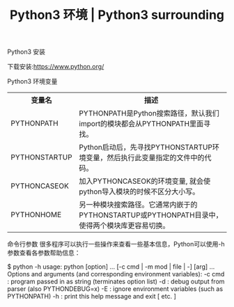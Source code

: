 ﻿---
layout: post
title: Python3 环境 | Python3 surrounding
tags: [python install environment command line]
---

Python3 安装

下载安装:https://www.python.org/

Python3 环境变量

<table style="width:100%">
  <tr>
    <th>变量名</th>
    <th colspan="2">描述</th>
  </tr>
  <tr>
    <td>PYTHONPATH</td>
    <td>PYTHONPATH是Python搜索路径，默认我们import的模块都会从PYTHONPATH里面寻找。</td>
  </tr>
  <tr>
    <td>PYTHONSTARTUP</td>
    <td>Python启动后，先寻找PYTHONSTARTUP环境变量，然后执行此变量指定的文件中的代码。</td>
  </tr>
  <tr>
    <td>PYTHONCASEOK</td>
    <td>加入PYTHONCASEOK的环境变量, 就会使python导入模块的时候不区分大小写。</td>
  </tr>
  <tr>
    <td>PYTHONHOME</td>
    <td>另一种模块搜索路径。它通常内嵌于的PYTHONSTARTUP或PYTHONPATH目录中，使得两个模块库更容易切换。</td>
  </tr>
</table>

命令行参数
很多程序可以执行一些操作来查看一些基本信息，Python可以使用-h参数查看各参数帮助信息：

$ python -h
usage: python [option] ... [-c cmd | -m mod | file | -] [arg] ...
Options and arguments (and corresponding environment variables):
-c cmd : program passed in as string (terminates option list)
-d     : debug output from parser (also PYTHONDEBUG=x)
-E     : ignore environment variables (such as PYTHONPATH)
-h     : print this help message and exit
[ etc. ]
